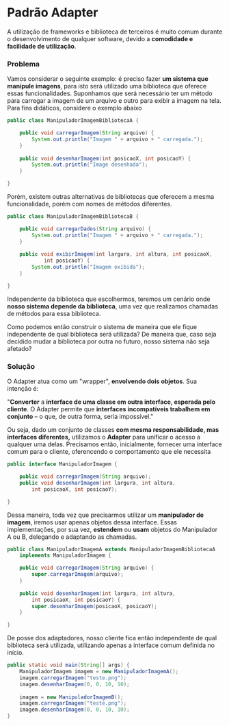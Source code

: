 # Padrão Adapter

A utilização de frameworks e biblioteca de terceiros é muito comum durante o desenvolvimento de qualquer software, devido a **comodidade e facilidade de utilização**.

### Problema

Vamos considerar o seguinte exemplo: é preciso fazer **um sistema que manipule imagens**, para isto será utilizado uma biblioteca que oferece essas funcionalidades. Suponhamos que será necessário ter um método para carregar a imagem de um arquivo e outro para exibir a imagem na tela. Para fins didáticos, considere o exemplo abaixo

```java
public class ManipuladorImagemBibliotecaA {

    public void carregarImagem(String arquivo) {
        System.out.println("Imagem " + arquivo + " carregada.");
    }
 
    public void desenharImagem(int posicaoX, int posicaoY) {
        System.out.println("Image desenhada");
    }

}
```

Porém, existem outras alternativas de bibliotecas que oferecem a mesma funcionalidade, porém com nomes de métodos diferentes.

```java
public class ManipuladorImagemBibliotecaB {

    public void carregarDados(String arquivo) {
        System.out.println("Imagem " + arquivo + " carregada.");
    }
 
    public void exibirImagem(int largura, int altura, int posicaoX,
            int posicaoY) {
        System.out.println("Imagem exibida");
    }

}
```

Independente da biblioteca que escolhermos, teremos um cenário onde **nosso sistema depende da biblioteca**, uma vez que realizamos chamadas de métodos para essa biblioteca.

Como podemos então construir o sistema de maneira que ele fique independente de qual biblioteca será utilizada? De maneira que, caso seja decidido mudar a biblioteca por outra no futuro, nosso sistema não seja afetado?

### Solução

O Adapter atua como um "wrapper", **envolvendo dois objetos**. Sua intenção é:

"**Converter** a **interface de uma classe em outra interface, esperada pelo cliente**. O Adapter permite que **interfaces incompatíveis trabalhem em conjunto** – o que, de outra forma, seria impossível."

Ou seja, dado um conjunto de classes **com mesma responsabilidade, mas interfaces diferentes,** utilizamos o **Adapter** para unificar o acesso a qualquer uma delas. Precisamos então, inicialmente, fornecer uma interface comum para o cliente, oferencendo o comportamento que ele necessita

```java
public interface ManipuladorImagem {

    public void carregarImagem(String arquivo);
    public void desenharImagem(int largura, int altura, 
        int posicaoX, int posicaoY);

}
```

Dessa maneira, toda vez que precisarmos utilizar um **manipulador de imagem**, iremos usar apenas objetos dessa interface. Essas implementações, por sua vez, **estendem** ou **usam** objetos do Manipulador A ou B, delegando e adaptando as chamadas.

```java
public class ManipuladorImagemA extends ManipuladorImagemBibliotecaA 
    implements ManipuladorImagem {

    public void carregarImagem(String arquivo) {
        super.carregarImagem(arquivo);
    }
    
    public void desenharImagem(int largura, int altura, 
        int posicaoX, int posicaoY) {
        super.desenharImagem(posicaoX, posicaoY);
    }

}
```

De posse dos adaptadores, nosso cliente fica então independente de qual biblioteca será utilizada, utilizando apenas a interface comum definida no início.

```java
public static void main(String[] args) {
    ManipuladorImagem imagem = new ManipuladorImagemA();
    imagem.carregarImagem("teste.png");
    imagem.desenharImagem(0, 0, 10, 10);
 
    imagem = new ManipuladorImagemB();
    imagem.carregarImagem("teste.png");
    imagem.desenharImagem(0, 0, 10, 10);
}
```



